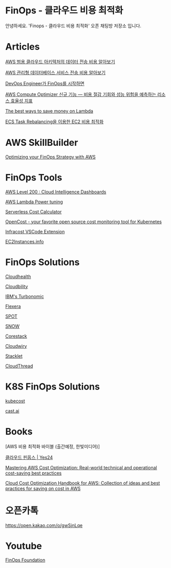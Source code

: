 # FinOps - 클라우드 비용 최적화
안녕하세요. 'Finops - 클라우드 비용 최적화' 오픈 채팅방 저장소 입니다.


# Articles
[AWS 범용 클라우드 아키텍처의 데이터 전송 비용 알아보기](https://aws.amazon.com/ko/blogs/korea/overview-of-data-transfer-costs-for-common-architectures/)

[AWS 관리형 데이터베이스 서비스 전송 비용 알아보기](https://aws.amazon.com/ko/blogs/korea/exploring-data-transfer-costs-for-aws-managed-databases/)

[DevOps Engineer가 FinOps를 시작하면](https://velog.io/@sean-2016/DevOps-Engineer%EA%B0%80-FinOps%EB%A5%BC-%EC%8B%9C%EC%9E%91%ED%95%98%EB%A9%B4)

[AWS Compute Optimizer 신규 기능 — 비용 절감 기회와 성능 위험을 예측하는 리소스 효율성 지표](https://aws.amazon.com/ko/blogs/korea/new-for-aws-compute-optimizer-resource-efficiency-metrics-to-estimate-savings-opportunities-and-performance-risks/)

[The best ways to save money on Lambda](https://theburningmonk.com/2022/07/the-best-ways-to-save-money-on-lambda/)

[ECS Task Rebalancing을 이용한 EC2 비용 최적화](https://engineering.ab180.co/stories/aws-ecs-task-rebalancing-ec2-cost-optimization)


# AWS SkillBuilder
[Optimizing your FinOps Strategy with AWS](https://explore.skillbuilder.aws/learn/course/external/view/elearning/13231/optimizing-your-finops-strategy-with-aws
)


# FinOps Tools
[AWS Level 200 : Cloud Intelligence Dashboards](https://wellarchitectedlabs.com/cost/200_labs/200_cloud_intelligence/)

[AWS Lambda Power tuning](https://github.com/alexcasalboni/aws-lambda-power-tuning)

[Serverless Cost Calculator](http://serverlesscalc.com)

[OpenCost - your favorite open source cost monitoring tool for Kubernetes](https://github.com/opencost/opencost)

[Infracost VSCode Extension](https://github.com/infracost/vscode-infracost)

[EC2Instances.info](https://instances.vantage.sh)


# FinOps Solutions
[Cloudhealth](https://cloudhealth.vmware.com/)

[Cloudbility](https://www.apptio.com/products/cloudability/)

[IBM's Turbonomic](https://www.ibm.com/cloud/turbonomic/cloud-optimization)

[Flexera](https://www.flexera.com/flexera-one/cloud-cost-optimization)

[SPOT](https://spot.io/)

[SNOW](https://www.snowsoftware.com/solutions/cloud-cost-optimization/)

[Corestack](https://www.corestack.io/)

[Cloudwiry](https://cloudwiry.com/)

[Stacklet](https://stacklet.io/)

[CloudThread](https://www.cloudthread.io/)


# K8S FinOps Solutions
[kubecost](https://www.kubecost.com/)

[cast.ai](https://cast.ai/)


# Books
[AWS 비용 최적화 바이블 (출간예정, 한빛미디어)]

[클라우드 핀옵스 | Yes24](http://www.yes24.com/Product/Goods/95560145)

[Mastering AWS Cost Optimization: Real-world technical and operational cost-saving best practices](https://www.amazon.com/Mastering-AWS-Cost-Optimization-operational/dp/965572803X)

[Cloud Cost Optimization Handbook for AWS: Collection of ideas and best practices for saving on cost in AWS](https://www.amazon.com/Cloud-Cost-Optimization-Handbook-AWS/dp/0578529963/ref=pd_lpo_3?pd_rd_i=0578529963&psc=1)


# 오픈카톡
https://open.kakao.com/o/gwSjnLqe

# Youtube
[FinOps Foundation](https://www.youtube.com/channel/UCyl26lvnoySlGWlF5oNHvYA)
